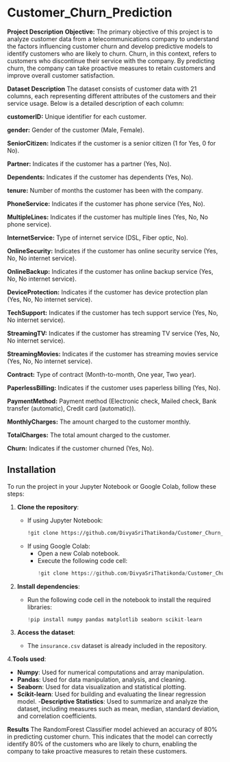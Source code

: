 # Customer_Churn_Prediction

**Project Description**
**Objective:**
The primary objective of this project is to analyze customer data from a telecommunications company to understand the factors influencing customer churn and develop predictive models to identify customers who are likely to churn. Churn, in this context, refers to customers who discontinue their service with the company. By predicting churn, the company can take proactive measures to retain customers and improve overall customer satisfaction.

**Dataset Description**
The dataset consists of customer data with 21 columns, each representing different attributes of the customers and their service usage. Below is a detailed description of each column:

**customerID:** Unique identifier for each customer.
    
**gender:** Gender of the customer (Male, Female).
    
**SeniorCitizen:** Indicates if the customer is a senior citizen (1 for Yes, 0 for No).
    
**Partner:** Indicates if the customer has a partner (Yes, No).
    
**Dependents:** Indicates if the customer has dependents (Yes, No).
    
**tenure:** Number of months the customer has been with the company.
    
**PhoneService:** Indicates if the customer has phone service (Yes, No).
    
**MultipleLines:** Indicates if the customer has multiple lines (Yes, No, No phone service).
    
**InternetService:** Type of internet service (DSL, Fiber optic, No).
    
**OnlineSecurity:** Indicates if the customer has online security service (Yes, No, No internet service).
    
**OnlineBackup:** Indicates if the customer has online backup service (Yes, No, No internet service).
    
**DeviceProtection:** Indicates if the customer has device protection plan (Yes, No, No internet service).
    
**TechSupport:** Indicates if the customer has tech support service (Yes, No, No internet service).
    
**StreamingTV:** Indicates if the customer has streaming TV service (Yes, No, No internet service).
    
**StreamingMovies:** Indicates if the customer has streaming movies service (Yes, No, No internet service).
    
**Contract:** Type of contract (Month-to-month, One year, Two year).
    
**PaperlessBilling:** Indicates if the customer uses paperless billing (Yes, No).
    
**PaymentMethod:** Payment method (Electronic check, Mailed check, Bank transfer (automatic), Credit card (automatic)).
    
**MonthlyCharges:** The amount charged to the customer monthly.
    
**TotalCharges:** The total amount charged to the customer.
    
**Churn:** Indicates if the customer churned (Yes, No).
    
## Installation
To run the project in your Jupyter Notebook or Google Colab, follow these steps:

1. **Clone the repository**:
   - If using Jupyter Notebook:
     ```bash
     !git clone https://github.com/DivyaSriThatikonda/Customer_Churn_Prediction.git
     ```
   - If using Google Colab:
     - Open a new Colab notebook.
     - Execute the following code cell:
       ```python
       !git clone https://github.com/DivyaSriThatikonda/Customer_Churn_Prediction.git
       ```
2. **Install dependencies**:
   - Run the following code cell in the notebook to install the required libraries:
     ```python
     !pip install numpy pandas matplotlib seaborn scikit-learn
     ```

3. **Access the dataset**:
   - The `insurance.csv` dataset is already included in the repository. 

4.**Tools used**:
- **Numpy**: Used for numerical computations and array manipulation.
- **Pandas**: Used for data manipulation, analysis, and cleaning.
- **Seaborn**: Used for data visualization and statistical plotting.
- **Scikit-learn**: Used for building and evaluating the linear regression model.
-**Descriptive Statistics**: Used to summarize and analyze the dataset, including measures such as mean, median, standard deviation, and correlation coefficients.

**Results**
The RandomForest Classifier model achieved an accuracy of 80% in predicting customer churn. This indicates that the model can correctly identify 80% of the customers who are likely to churn, enabling the company to take proactive measures to retain these customers.
